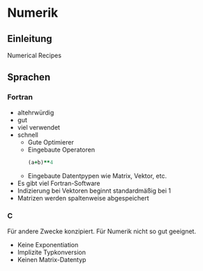 # Numerik

## Einleitung

Numerical Recipes

## Sprachen

### Fortran

- altehrwürdig
- gut
- viel verwendet
- schnell
  - Gute Optimierer
  - Eingebaute Operatoren
    ```fortran
    (a+b)**4
    ```
  - Eingebaute Datentpypen wie Matrix, Vektor, etc.
- Es gibt viel Fortran-Software
- Indizierung bei Vektoren beginnt standardmäßig bei 1
- Matrizen werden spaltenweise abgespeichert

### C

Für andere Zwecke konzipiert. Für Numerik nicht so gut geeignet.

- Keine Exponentiation
- Implizite Typkonversion
- Keinen Matrix-Datentyp
